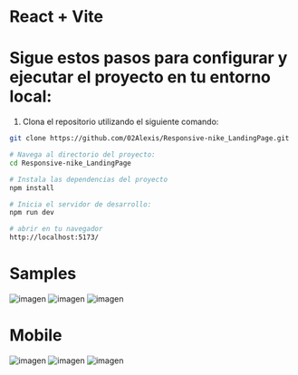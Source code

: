 # React + Vite

# Sigue estos pasos para configurar y ejecutar el proyecto en tu entorno local:

1. Clona el repositorio utilizando el siguiente comando:

```sh
git clone https://github.com/02Alexis/Responsive-nike_LandingPage.git

# Navega al directorio del proyecto:
cd Responsive-nike_LandingPage

# Instala las dependencias del proyecto
npm install

# Inicia el servidor de desarrollo:
npm run dev

# abrir en tu navegador
http://localhost:5173/
```

# Samples
![imagen](https://github.com/02Alexis/Responsive-nike_LandingPage/assets/99287560/011bc675-4657-49ec-8502-38c2c559de36)
![imagen](https://github.com/02Alexis/Responsive-nike_LandingPage/assets/99287560/cc352556-8eda-4139-bddc-20eed03606bb)
![imagen](https://github.com/02Alexis/Responsive-nike_LandingPage/assets/99287560/0551db4b-ba09-4a54-be00-2094dc75d4cd)

# Mobile
![imagen](https://github.com/02Alexis/Responsive-nike_LandingPage/assets/99287560/e42640ec-3bda-45b8-86e6-14dfa27a2a84)
![imagen](https://github.com/02Alexis/Responsive-nike_LandingPage/assets/99287560/bc7c84e0-5817-4c57-8f24-8698b0f42493)
![imagen](https://github.com/02Alexis/Responsive-nike_LandingPage/assets/99287560/8954b964-93fe-4a76-814a-50ac03424be6)


